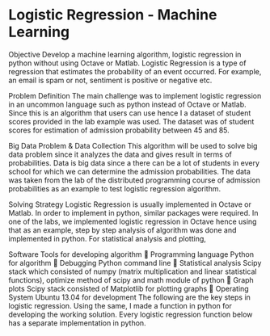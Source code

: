 Logistic Regression - Machine Learning
===============

Objective
Develop a machine learning algorithm, logistic regression in python without using Octave or Matlab.
Logistic Regression is a type of regression that estimates the probability of an event occurred. For
example, an email is spam or not, sentiment is positive or negative etc.

Problem Definition
The main challenge was to implement logistic regression in an uncommon language such as python
instead of Octave or Matlab. Since this is an algorithm that users can use hence I a dataset of student
scores provided in the lab example was used. The dataset was of student scores for estimation of
admission probability between 45 and 85.

Big Data Problem & Data Collection
This algorithm will be used to solve big data problem since it analyzes the data and gives result in
terms of probabilities. Data is big data since a there can be a lot of students in every school for which
we can determine the admission probabilities. The data was taken from the lab of the distributed
programming course of admission probabilities as an example to test logistic regression algorithm.

Solving Strategy
Logistic Regression is usually implemented in Octave or Matlab. In order to implement in python,
similar packages were required. In one of the labs, we implemented logistic regression in Octave
hence using that as an example, step by step analysis of algorithm was done and implemented in
python. For statistical analysis and plotting,

Software Tools for developing algorithm
 Programming language Python for algorithm
 Debugging Python command line
 Statistical analysis Scipy stack which consisted of numpy
(matrix multiplication and linear statistical
functions), optimize method of scipy and math module of python
 Graph plots Scipy stack consisted of Matplotlib for plotting graphs
 Operating System Ubuntu 13.04 for development
The following are the key steps in logistic regression. Using the same, I made a function in python
for developing the working solution. Every logistic regression function below has a separate implementation in python.


